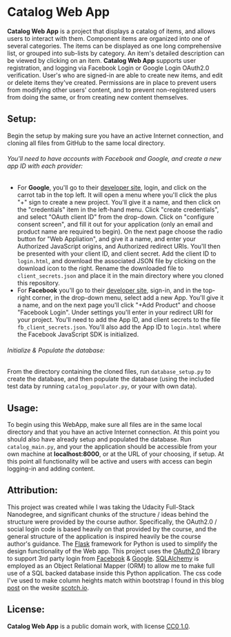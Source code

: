 # Catalog Web App

**Catalog Web App** is a project that displays a catalog of items, and allows users to interact with them. Component items are organized into one of several categories. The items can be displayed as one long comprehensive list, or grouped into sub-lists by category. An item's detailed description can be viewed by clicking on an item. **Catalog Web App** supports user registration, and logging via Facebook Login or Google Login OAuth2.0 verification. User's who are signed-in are able to create new items, and edit or delete items they've created. Permissions are in place to prevent users from modifying other users' content, and to prevent non-registered users from doing the same, or from creating new content themselves.

## Setup:
Begin the setup by making sure you have an active Internet connection, and
cloning all files from GitHub to the same local directory.

###### You'll need to have accounts with Facebook and Google, and create a new app ID with each provider:

* For **Google**, you'll go to their
[developer site](https://console.developers.google.com), login, and click on
the carrot tab in the top left. It will open a menu where you'll click the
plus "+" sign to create a new project. You'll give it a name, and then click
on the "credentials"  item in the left-hand menu. Click "create credentials",
and select "OAuth client ID" from the drop-down. Click on "configure consent
screen", and fill it out for your application (only an email and product
name are required to begin). On the next page choose the radio button for
"Web Appliation", and give it a name, and enter your Authorized JavaScript
origins, and Authorized redirect URIs. You'll then be presented with your
client ID, and client secret. Add the client ID to ```login.html```, and
download the associated JSON file by clicking on the download icon to the
right. Rename the downloaded file to ```client_secrets.json``` and place it in
the main directory where you cloned this repository.
* For **Facebook** you'll go to their
[developer site](https://developers.facebook.com/), sign-in, and in the
top-right corner, in the drop-down menu, select add a new App. You'll give it
a name, and on the next page you'll click "+Add Product" and choose "Facebook
Login". Under settings you'll enter in your redirect URI for your project.
You'll need to add the App ID, and client secrets to the file
```fb_client_secrets.json```. You'll also add the App ID to ```login.html```
where the Facebook JavaScript SDK is initialized.

###### Initialize & Populate the database:
From the directory containing the cloned files, run ```database_setup.py```
to create the database, and then populate the database (using the included
test data by running ```catalog_populator.py```, or your with own data).


## Usage:
To begin using this WebApp, make sure all files are in the same local
directory and that you have an active Internet connection. At this point you
should also have already setup and populated the database. Run
```catalog_main.py```, and your the application should be accessible from your
own machine at **localhost:8000**, or at the URL of your choosing, if setup.
At this point all functionality will be active and users with access can
begin logging-in and adding content.

## Attribution:
This project was created while I was taking the Udacity Full-Stack Nanodegree,
and significant chunks of the structure / ideas behind the structure were
provided by the course author. Specifically, the OAuth2.0 / social login code
is based heavily on that provided by the course, and the general structure of
the application is inspired heavily be the course author's guidance. The
[Flask](http://flask.pocoo.org/) framework for Python is used to simplify the
design functionality of the Web app. This project uses the
[OAuth2.0](https://oauth.net/2/) library to support 3rd party login from
[Facebook](https://www.facebook.com) & [Google](https://www.google.com).
[SQLAlchemy](http://www.sqlalchemy.org/) is employed as an Object Relational
Mapper (ORM) to allow me to make full use of a SQL backed database inside this
Python application. The css code I've used to make column heights match within
bootstrap I found in this blog
[post](https://scotch.io/bar-talk/different-tricks-on-how-to-make-bootstrap-columns-all-the-same-height)
on the wesite [scotch.io](https://scotch.io).


## License:
**Catalog Web App** is a public domain work, with license
[CC0 1.0](https://creativecommons.org/publicdomain/zero/1.0/).
